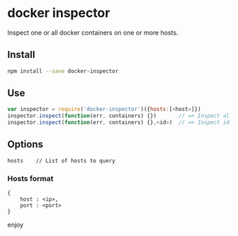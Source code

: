 # docker inspector

Inspect one or all docker containers on one or more hosts.

## Install

```sh
npm install --save docker-inspector
```

## Use

```js
var inspector = require('docker-inspector')({hosts:[<host>]})
inspector.inspect(function(err, containers) {})       // => Inspect all
inspector.inspect(function(err, containers) {},<id>)  // => Inspect id
```

## Options

```
hosts    // List of hosts to query
```

### Hosts format

```
{
    host : <ip>,
    port : <port>
}
```

enjoy
